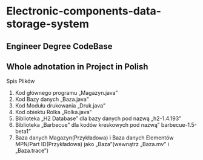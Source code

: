 # Electronic-components-data-storage-system
Engineer Degree CodeBase
-------------------------------------------------------
Whole adnotation in Project in Polish
-------------------------------------------------------
Spis Plików
1.	Kod głównego programu „Magazyn.java”
2.	Kod Bazy danych „Baza.java”
3.	Kod Modułu drukowania „Druk.java”
4.	Kod obiektu Rolka „Rolka.java”
5.	Biblioteka „H2 Database” dla bazy danych pod nazwą „h2-1.4.193”
6.	Biblioteka „Barbecue” dla kodów kreskowych pod nazwą” barbecue-1.5-beta1”
7.	Baza danych Magazyn(Przykładowa) i  Baza danych Elementów MPN/Part ID(Przykładowa) jako „Baza”(wewnątrz „Baza.mv” i „Baza.trace”)

